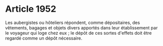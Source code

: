 # Article 1952

Les aubergistes ou hôteliers répondent, comme dépositaires, des vêtements, bagages et objets divers apportés dans leur établissement par le voyageur qui loge chez eux ; le dépôt de ces sortes d'effets doit être regardé comme un dépôt nécessaire.
